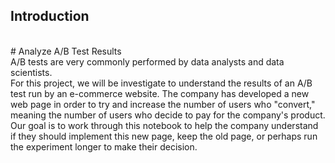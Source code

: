 ## Introduction <br>
<br>
# Analyze A/B Test Results
<br>
A/B tests are very commonly performed by data analysts and data scientists. 
<br>
For this project, we will be investigate to understand the results of an A/B test run by an e-commerce website. The company has developed a new web page in order to try and increase the number of users who "convert," meaning the number of users who decide to pay for the company's product. Our goal is to work through this notebook to help the company understand if they should implement this new page, keep the old page, or perhaps run the experiment longer to make their decision.
